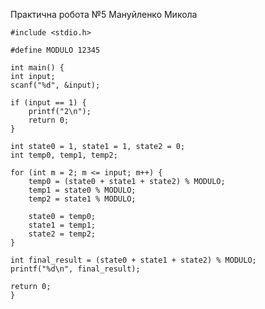 Практична робота №5 Мануйленко Микола

    #include <stdio.h>

    #define MODULO 12345

    int main() {
    int input; 
    scanf("%d", &input);

    if (input == 1) {
        printf("2\n");
        return 0;
    }

    int state0 = 1, state1 = 1, state2 = 0;
    int temp0, temp1, temp2;

    for (int m = 2; m <= input; m++) {
        temp0 = (state0 + state1 + state2) % MODULO;
        temp1 = state0 % MODULO;
        temp2 = state1 % MODULO;

        state0 = temp0;
        state1 = temp1;
        state2 = temp2;
    }

    int final_result = (state0 + state1 + state2) % MODULO;
    printf("%d\n", final_result);

    return 0;
    }
